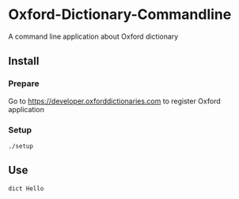 # Oxford-Dictionary-Commandline
A command line application about Oxford dictionary

## Install
### Prepare
Go to https://developer.oxforddictionaries.com to register Oxford application
### Setup
```
./setup
```

## Use
```
dict Hello
```
